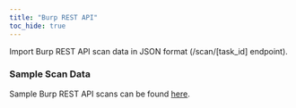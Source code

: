 ```yaml
---
title: "Burp REST API"
toc_hide: true
---
```

Import Burp REST API scan data in JSON format (/scan/[task_id] endpoint).

### Sample Scan Data
Sample Burp REST API scans can be found [here](https://github.com/DefectDojo/django-DefectDojo/tree/master/unittests/scans/burp_api).
